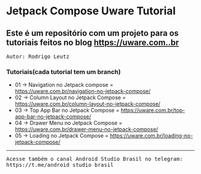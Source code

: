 # Jetpack Compose Uware Tutorial

## Este é um repositório com um projeto para os tutoriais feitos no blog https://uware.com..br

<pre>
Autor: Rodrigo Leutz
</pre>

### Tutoriais(cada tutorial tem um branch)
- 01 -> Navigation no Jetpack compose = https://uware.com.br/navigation-no-jetpack-compose/
- 02 -> Column Layout no Jetpack Compose = https://uware.com.br/column-layout-no-jetpack-compose/
- 03 -> Top App Bar no Jetpack Compose = https://uware.com.br/top-app-bar-no-jetpack-compose/
- 04 -> Drawer Menu no Jetpack Compose = https://uware.com.br/drawer-menu-no-jetpack-compose/
- 05 -> Loading no Jetpack Compose = https://uware.com.br/loading-no-jetpack-compose/

<hr>
<pre>
Acesse também o canal Android Studio Brasil no telegram:
https://t.me/android_studio_brasil
</pre>